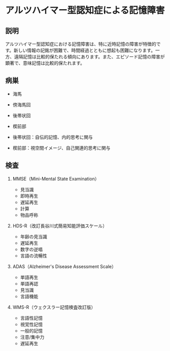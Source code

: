 
# アルツハイマー型認知症による記憶障害

## 説明
アルツハイマー型認知症における記憶障害は、特に近時記憶の障害が特徴的です。新しい情報の記銘が困難で、時間経過とともに想起も困難になります。一方、遠隔記憶は比較的保たれる傾向にあります。また、エピソード記憶の障害が顕著で、意味記憶は比較的保たれます。

## 病巣

- 海馬
- 傍海馬回
- 後帯状回
- 楔前部

- 後帯状回：自伝的記憶、内的思考に関与
- 楔前部：視空間イメージ、自己関連的思考に関与

## 検査
1. MMSE（Mini-Mental State Examination）
   - 見当識
   - 即時再生
   - 遅延再生
   - 計算
   - 物品呼称

2. HDS-R（改訂長谷川式簡易知能評価スケール）
   - 年齢の見当識
   - 遅延再生
   - 数字の逆唱
   - 言語の流暢性

3. ADAS（Alzheimer's Disease Assessment Scale）
   - 単語再生
   - 単語再認
   - 見当識
   - 言語機能

4. WMS-R（ウェクスラー記憶検査改訂版）
   - 言語性記憶
   - 視覚性記憶
   - 一般的記憶
   - 注意/集中力
   - 遅延再生 
